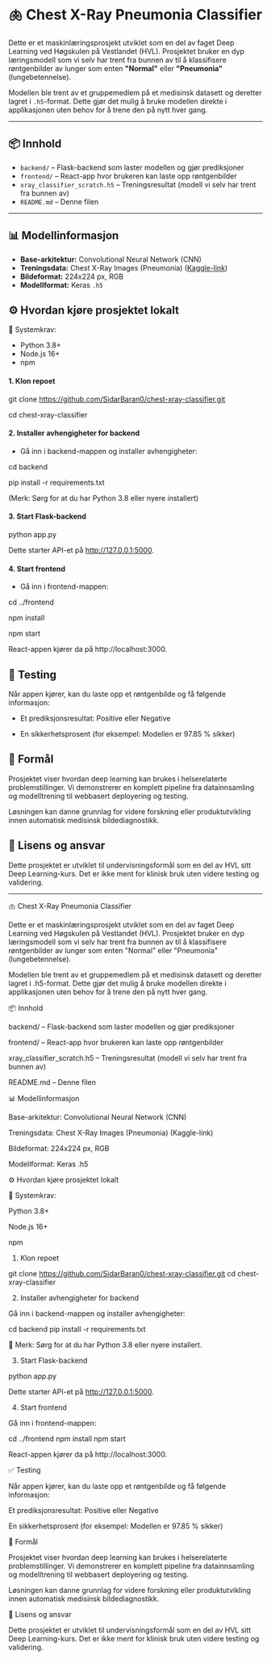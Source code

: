 # 🫁 Chest X-Ray Pneumonia Classifier

Dette er et maskinlæringsprosjekt utviklet som en del av faget Deep Learning ved Høgskulen på Vestlandet (HVL). Prosjektet bruker en dyp læringsmodell som vi selv har trent fra bunnen av til å klassifisere røntgenbilder av lunger som enten **"Normal"** eller **"Pneumonia"** (lungebetennelse).

Modellen ble trent av et gruppemedlem på et medisinsk datasett og deretter lagret i `.h5`-format. Dette gjør det mulig å bruke modellen direkte i applikasjonen uten behov for å trene den på nytt hver gang.

---

## 📦 Innhold

- `backend/` – Flask-backend som laster modellen og gjør prediksjoner
- `frontend/` – React-app hvor brukeren kan laste opp røntgenbilder
- `xray_classifier_scratch.h5` – Treningsresultat (modell vi selv har trent fra bunnen av)
- `README.md` – Denne filen
  
---

## 📊 Modellinformasjon

- **Base-arkitektur:** Convolutional Neural Network (CNN)
- **Treningsdata:** Chest X-Ray Images (Pneumonia) ([Kaggle-link](https://www.kaggle.com/datasets/paultimothymooney/chest-xray-pneumonia))
- **Bildeformat:** 224x224 px, RGB
- **Modellformat:** Keras `.h5`


## ⚙️ Hvordan kjøre prosjektet lokalt
📌 Systemkrav:
- Python 3.8+
- Node.js 16+
- npm

#### 1. Klon repoet
git clone https://github.com/SidarBaran0/chest-xray-classifier.git

cd chest-xray-classifier

#### 2. Installer avhengigheter for backend
- Gå inn i backend-mappen og installer avhengigheter:

cd backend

pip install -r requirements.txt

(Merk: Sørg for at du har Python 3.8 eller nyere installert)

#### 3. Start Flask-backend
python app.py

Dette starter API-et på http://127.0.0.1:5000.

#### 4. Start frontend
- Gå inn i frontend-mappen:

cd ../frontend

npm install

npm start

React-appen kjører da på http://localhost:3000.

## 🧪 Testing
Når appen kjører, kan du laste opp et røntgenbilde og få følgende informasjon:

- Et prediksjonsresultat: Positive eller Negative

- En sikkerhetsprosent (for eksempel: Modellen er 97.85 % sikker)

## 🧠 Formål
Prosjektet viser hvordan deep learning kan brukes i helserelaterte problemstillinger. Vi demonstrerer en komplett pipeline fra datainnsamling og modelltrening til webbasert deployering og testing.

Løsningen kan danne grunnlag for videre forskning eller produktutvikling innen automatisk medisinsk bildediagnostikk.

## 📄 Lisens og ansvar
Dette prosjektet er utviklet til undervisningsformål som en del av HVL sitt Deep Learning-kurs. Det er ikke ment for klinisk bruk uten videre testing og validering.



---------------------------------------

🫁 Chest X-Ray Pneumonia Classifier

Dette er et maskinlæringsprosjekt utviklet som en del av faget Deep Learning ved Høgskulen på Vestlandet (HVL). Prosjektet bruker en dyp læringsmodell som vi selv har trent fra bunnen av til å klassifisere røntgenbilder av lunger som enten "Normal" eller "Pneumonia" (lungebetennelse).

Modellen ble trent av et gruppemedlem på et medisinsk datasett og deretter lagret i .h5-format. Dette gjør det mulig å bruke modellen direkte i applikasjonen uten behov for å trene den på nytt hver gang.

📦 Innhold

backend/ – Flask-backend som laster modellen og gjør prediksjoner

frontend/ – React-app hvor brukeren kan laste opp røntgenbilder

xray_classifier_scratch.h5 – Treningsresultat (modell vi selv har trent fra bunnen av)

README.md – Denne filen

📊 Modellinformasjon

Base-arkitektur: Convolutional Neural Network (CNN)

Treningsdata: Chest X-Ray Images (Pneumonia) (Kaggle-link)

Bildeformat: 224x224 px, RGB

Modellformat: Keras .h5

⚙️ Hvordan kjøre prosjektet lokalt

📌 Systemkrav:

Python 3.8+

Node.js 16+

npm

1. Klon repoet

git clone https://github.com/SidarBaran0/chest-xray-classifier.git
cd chest-xray-classifier

2. Installer avhengigheter for backend

Gå inn i backend-mappen og installer avhengigheter:

cd backend
pip install -r requirements.txt

🔧 Merk: Sørg for at du har Python 3.8 eller nyere installert.

3. Start Flask-backend

python app.py

Dette starter API-et på http://127.0.0.1:5000.

4. Start frontend

Gå inn i frontend-mappen:

cd ../frontend
npm install
npm start

React-appen kjører da på http://localhost:3000.

✅ Testing

Når appen kjører, kan du laste opp et røntgenbilde og få følgende informasjon:

Et prediksjonsresultat: Positive eller Negative

En sikkerhetsprosent (for eksempel: Modellen er 97.85 % sikker)

🎯 Formål

Prosjektet viser hvordan deep learning kan brukes i helserelaterte problemstillinger. Vi demonstrerer en komplett pipeline fra datainnsamling og modelltrening til webbasert deployering og testing.

Løsningen kan danne grunnlag for videre forskning eller produktutvikling innen automatisk medisinsk bildediagnostikk.

📄 Lisens og ansvar

Dette prosjektet er utviklet til undervisningsformål som en del av HVL sitt Deep Learning-kurs. Det er ikke ment for klinisk bruk uten videre testing og validering.




